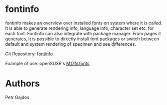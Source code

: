 fontinfo
========

fontinfo makes an overview over installed fonts on system
where it is called. It is able to generate rendering info,
language info, character set etc. for each font. Fontinfo
can also integrate with package manager. From pages it
generates, it is possible to directly install font packages
or switch between default and system rendering of specimen
and see differences.

Git Repository: [fontinfo](https://github.com/pgajdos/fontinfo/)

Example of use: openSUSE's [M17N:fonts](http://fontinfo.opensuse.org)

Authors
=======
Petr Gajdos

